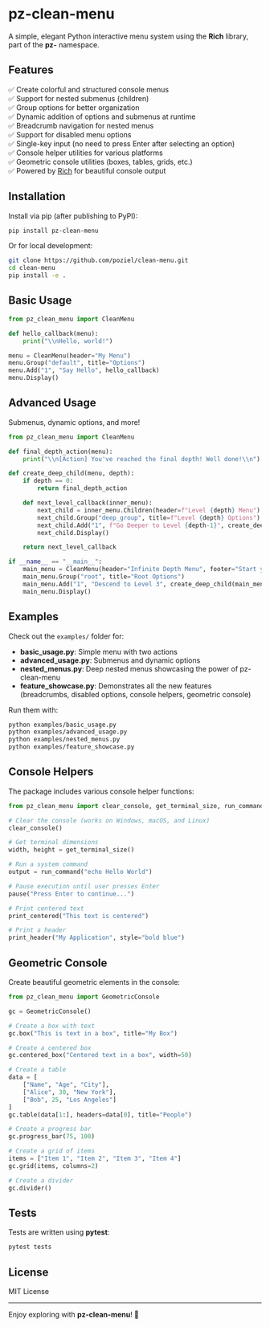 # pz-clean-menu

A simple, elegant Python interactive menu system using the **Rich** library, part of the **pz-** namespace.

## Features

✅ Create colorful and structured console menus  
✅ Support for nested submenus (children)  
✅ Group options for better organization  
✅ Dynamic addition of options and submenus at runtime  
✅ Breadcrumb navigation for nested menus  
✅ Support for disabled menu options  
✅ Single-key input (no need to press Enter after selecting an option)  
✅ Console helper utilities for various platforms  
✅ Geometric console utilities (boxes, tables, grids, etc.)  
✅ Powered by [Rich](https://github.com/Textualize/rich) for beautiful console output

## Installation

Install via pip (after publishing to PyPI):

```bash
pip install pz-clean-menu
```

Or for local development:

```bash
git clone https://github.com/poziel/clean-menu.git
cd clean-menu
pip install -e .
```

## Basic Usage

```python
from pz_clean_menu import CleanMenu

def hello_callback(menu):
    print("\\nHello, world!")

menu = CleanMenu(header="My Menu")
menu.Group("default", title="Options")
menu.Add("1", "Say Hello", hello_callback)
menu.Display()
```

## Advanced Usage

Submenus, dynamic options, and more!

```python
from pz_clean_menu import CleanMenu

def final_depth_action(menu):
    print("\\n[Action] You've reached the final depth! Well done!\\n")

def create_deep_child(menu, depth):
    if depth == 0:
        return final_depth_action

    def next_level_callback(inner_menu):
        next_child = inner_menu.Children(header=f"Level {depth} Menu")
        next_child.Group("deep_group", title=f"Level {depth} Options")
        next_child.Add("1", f"Go Deeper to Level {depth-1}", create_deep_child(next_child, depth - 1), group_id="deep_group")
        next_child.Display()

    return next_level_callback

if __name__ == "__main__":
    main_menu = CleanMenu(header="Infinite Depth Menu", footer="Start your journey!")
    main_menu.Group("root", title="Root Options")
    main_menu.Add("1", "Descend to Level 3", create_deep_child(main_menu, 3), group_id="root")
    main_menu.Display()
```

## Examples

Check out the `examples/` folder for:

- **basic_usage.py**: Simple menu with two actions  
- **advanced_usage.py**: Submenus and dynamic options  
- **nested_menus.py**: Deep nested menus showcasing the power of pz-clean-menu
- **feature_showcase.py**: Demonstrates all the new features (breadcrumbs, disabled options, console helpers, geometric console)

Run them with:

```bash
python examples/basic_usage.py
python examples/advanced_usage.py
python examples/nested_menus.py
python examples/feature_showcase.py
```

## Console Helpers

The package includes various console helper functions:

```python
from pz_clean_menu import clear_console, get_terminal_size, run_command, pause, print_centered, print_header

# Clear the console (works on Windows, macOS, and Linux)
clear_console()

# Get terminal dimensions
width, height = get_terminal_size()

# Run a system command
output = run_command("echo Hello World")

# Pause execution until user presses Enter
pause("Press Enter to continue...")

# Print centered text
print_centered("This text is centered")

# Print a header
print_header("My Application", style="bold blue")
```

## Geometric Console

Create beautiful geometric elements in the console:

```python
from pz_clean_menu import GeometricConsole

gc = GeometricConsole()

# Create a box with text
gc.box("This is text in a box", title="My Box")

# Create a centered box
gc.centered_box("Centered text in a box", width=50)

# Create a table
data = [
    ["Name", "Age", "City"],
    ["Alice", 30, "New York"],
    ["Bob", 25, "Los Angeles"]
]
gc.table(data[1:], headers=data[0], title="People")

# Create a progress bar
gc.progress_bar(75, 100)

# Create a grid of items
items = ["Item 1", "Item 2", "Item 3", "Item 4"]
gc.grid(items, columns=2)

# Create a divider
gc.divider()
```

## Tests

Tests are written using **pytest**:

```bash
pytest tests
```

## License

MIT License

---

Enjoy exploring with **pz-clean-menu**! 🚀
